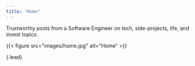 ```yaml
---
title: "Home"
---
```


Trustworthy posts from a Software Engineer on tech, side-projects, life, and invest topics.

{{< figure src="images/home.jpg" alt="Home" >}}

{.lead}
